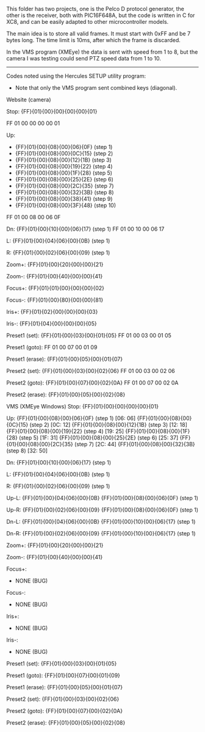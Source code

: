 This folder has two projects, one is the Pelco D protocol generator, the other is the receiver, both with PIC16F648A, but the code is written in C for XC8, and can be easily adapted to other microcontroller models.

The main idea is to store all valid frames. It must start with 0xFF and be 7 bytes long. The time limit is 10ms, after which the frame is discarded.

In the VMS program (XMEye) the data is sent with speed from 1 to 8, but the camera I was testing could send PTZ speed data from 1 to 10.

-----

Codes noted using the Hercules SETUP utility program:

- Note that only the VMS program sent combined keys (diagonal).

Website (camera)

Stop:
{FF}{01}{00}{00}{00}{00}{01}

FF 01 00 00 00 00 01

Up:
- {FF}{01}{00}{08}{00}{06}{0F} (step 1)
- {FF}{01}{00}{08}{00}{0C}{15} (step 2)
- {FF}{01}{00}{08}{00}{12}{1B} (step 3)
- {FF}{01}{00}{08}{00}{19}{22} (step 4)
- {FF}{01}{00}{08}{00}{1F}{28} (step 5)
- {FF}{01}{00}{08}{00}{25}{2E} (step 6)
- {FF}{01}{00}{08}{00}{2C}{35} (step 7)
- {FF}{01}{00}{08}{00}{32}{3B} (step 8)
- {FF}{01}{00}{08}{00}{38}{41} (step 9)
- {FF}{01}{00}{08}{00}{3F}{48} (step 10)

FF 01 00 08 00 06 0F

Dn:
{FF}{01}{00}{10}{00}{06}{17} (step 1)
FF 01 00 10 00 06 17 

L:
{FF}{01}{00}{04}{06}{00}{0B} (step 1)

R:
{FF}{01}{00}{02}{06}{00}{09} (step 1)

Zoom+:
{FF}{01}{00}{20}{00}{00}{21}

Zoom-:
{FF}{01}{00}{40}{00}{00}{41}

Focus+:
{FF}{01}{01}{00}{00}{00}{02}

Focus-:
{FF}{01}{00}{80}{00}{00}{81}

Iris+:
{FF}{01}{02}{00}{00}{00}{03}

Iris-:
{FF}{01}{04}{00}{00}{00}{05}

Preset1 (set):
{FF}{01}{00}{03}{00}{01}{05}
FF 01 00 03 00 01 05

Preset1 (goto):
FF 01 00 07 00 01 09

Preset1 (erase):
{FF}{01}{00}{05}{00}{01}{07}

Preset2 (set):
{FF}{01}{00}{03}{00}{02}{06}
FF 01 00 03 00 02 06

Preset2 (goto):
{FF}{01}{00}{07}{00}{02}{0A}
FF 01 00 07 00 02 0A

Preset2 (erase):
{FF}{01}{00}{05}{00}{02}{08}



VMS (XMEye Windows)
Stop:
{FF}{01}{00}{00}{00}{00}{01}

Up:
{FF}{01}{00}{08}{00}{06}{0F} (step 1) [06: 06]
{FF}{01}{00}{08}{00}{0C}{15} (step 2) [0C: 12]
{FF}{01}{00}{08}{00}{12}{1B} (step 3) [12: 18]
{FF}{01}{00}{08}{00}{19}{22} (step 4) [19: 25]
{FF}{01}{00}{08}{00}{1F}{28} (step 5) [1F: 31]
{FF}{01}{00}{08}{00}{25}{2E} (step 6) [25: 37]
{FF}{01}{00}{08}{00}{2C}{35} (step 7) [2C: 44]
{FF}{01}{00}{08}{00}{32}{3B} (step 8) [32: 50]

Dn:
{FF}{01}{00}{10}{00}{06}{17} (step 1)

L:
{FF}{01}{00}{04}{06}{00}{0B} (step 1)

R:
{FF}{01}{00}{02}{06}{00}{09} (step 1)

Up-L:
{FF}{01}{00}{04}{06}{00}{0B}   {FF}{01}{00}{08}{00}{06}{0F} (step 1)

Up-R:
{FF}{01}{00}{02}{06}{00}{09}   {FF}{01}{00}{08}{00}{06}{0F} (step 1)

Dn-L:
{FF}{01}{00}{04}{06}{00}{0B}   {FF}{01}{00}{10}{00}{06}{17} (step 1)

Dn-R:
{FF}{01}{00}{02}{06}{00}{09}   {FF}{01}{00}{10}{00}{06}{17} (step 1)

Zoom+:
{FF}{01}{00}{20}{00}{00}{21}

Zoom-:
{FF}{01}{00}{40}{00}{00}{41}

Focus+:
- NONE (BUG)

Focus-:
- NONE (BUG)

Iris+:
- NONE (BUG)

Iris-:
- NONE (BUG)

Preset1 (set):
{FF}{01}{00}{03}{00}{01}{05}

Preset1 (goto):
{FF}{01}{00}{07}{00}{01}{09}

Preset1 (erase):
{FF}{01}{00}{05}{00}{01}{07}

Preset2 (set):
{FF}{01}{00}{03}{00}{02}{06}

Preset2 (goto):
{FF}{01}{00}{07}{00}{02}{0A}

Preset2 (erase):
{FF}{01}{00}{05}{00}{02}{08}
